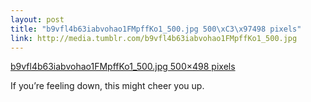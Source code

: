 ```yaml
--- 
layout: post
title: "b9vfl4b63iabvohao1FMpffKo1_500.jpg 500\xC3\x97498 pixels"
link: http://media.tumblr.com/b9vfl4b63iabvohao1FMpffKo1_500.jpg
---
```

<a href=
"http://media.tumblr.com/b9vfl4b63iabvohao1FMpffKo1_500.jpg">b9vfl4b63iabvohao1FMpffKo1_500.jpg
500×498 pixels</a><br>

<p>If you’re feeling down, this might cheer you up.</p>
